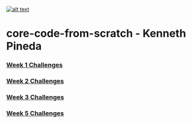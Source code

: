 <a href="https://www.core-code.io/">

![alt text](https://uploads-ssl.webflow.com/5eb2f56932c3562feab232e3/5f73550d00249e7e96c9f3de_Logo.png 'corecodeio')

</a>

# core-code-from-scratch - Kenneth Pineda


### [Week 1 Challenges](https://github.com/kennethpHN/core-code-from-scratch-readme/tree/main/week1)
### [Week 2 Challenges](https://github.com/kennethpHN/core-code-from-scratch-readme/tree/main/week2)
### [Week 3 Challenges](https://github.com/kennethpHN/core-code-from-scratch-readme/tree/main/week3)
### [Week 5 Challenges](https://github.com/kennethpHN/core-code-from-scratch-readme/tree/main/week5)


